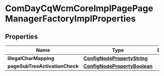 

# ComDayCqWcmCoreImplPagePageManagerFactoryImplProperties

## Properties

Name | Type | Description | Notes
------------ | ------------- | ------------- | -------------
**illegalCharMapping** | [**ConfigNodePropertyString**](ConfigNodePropertyString.md) |  |  [optional]
**pageSubTreeActivationCheck** | [**ConfigNodePropertyBoolean**](ConfigNodePropertyBoolean.md) |  |  [optional]



